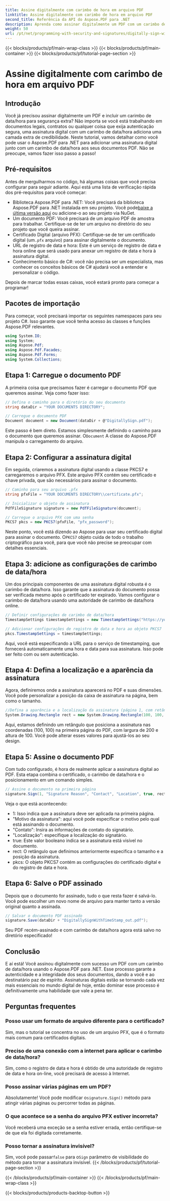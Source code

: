 ```yaml
---
title: Assine digitalmente com carimbo de hora em arquivo PDF
linktitle: Assine digitalmente com carimbo de hora em arquivo PDF
second_title: Referência da API do Aspose.PDF para .NET
description: Aprenda como assinar digitalmente um PDF com um carimbo de data/hora usando o Aspose.PDF para .NET. Este guia passo a passo abrange pré-requisitos, configuração de certificado, carimbo de data/hora e muito mais.
weight: 50
url: /pt/net/programming-with-security-and-signatures/digitally-sign-with-time-stamp/
---
```


{{< blocks/products/pf/main-wrap-class >}}
{{< blocks/products/pf/main-container >}}
{{< blocks/products/pf/tutorial-page-section >}}

# Assine digitalmente com carimbo de hora em arquivo PDF

## Introdução

Você já precisou assinar digitalmente um PDF e incluir um carimbo de data/hora para segurança extra? Não importa se você está trabalhando em documentos legais, contratos ou qualquer coisa que exija autenticação segura, uma assinatura digital com um carimbo de data/hora adiciona uma camada extra de credibilidade. Neste tutorial, vamos detalhar como você pode usar o Aspose.PDF para .NET para adicionar uma assinatura digital junto com um carimbo de data/hora aos seus documentos PDF. Não se preocupe, vamos fazer isso passo a passo!

## Pré-requisitos

Antes de mergulharmos no código, há algumas coisas que você precisa configurar para seguir adiante. Aqui está uma lista de verificação rápida dos pré-requisitos para você começar:

-  Biblioteca Aspose.PDF para .NET: Você precisará da biblioteca Aspose.PDF para .NET instalada em seu projeto. Você pode[baixe a última versão aqui](https://releases.aspose.com/pdf/net/) ou adicione-o ao seu projeto via NuGet.
- Um documento PDF: Você precisará de um arquivo PDF de amostra para trabalhar. Certifique-se de ter um arquivo no diretório do seu projeto que você queira assinar.
-  Certificado Digital (arquivo PFX): Certifique-se de ter um certificado digital (um`.pfx` arquivo) para assinar digitalmente o documento.
- URL de registro de data e hora: Este é um serviço de registro de data e hora online que será usado para anexar um registro de data e hora à assinatura digital. 
- Conhecimento básico de C#: você não precisa ser um especialista, mas conhecer os conceitos básicos de C# ajudará você a entender e personalizar o código.

Depois de marcar todas essas caixas, você estará pronto para começar a programar!

## Pacotes de importação

Para começar, você precisará importar os seguintes namespaces para seu projeto C#. Isso garante que você tenha acesso às classes e funções Aspose.PDF relevantes.

```csharp
using System.IO;
using System;
using Aspose.Pdf;
using Aspose.Pdf.Facades;
using Aspose.Pdf.Forms;
using System.Collections;
```

## Etapa 1: Carregue o documento PDF

A primeira coisa que precisamos fazer é carregar o documento PDF que queremos assinar. Veja como fazer isso:

```csharp
// Defina o caminho para o diretório do seu documento
string dataDir = "YOUR DOCUMENTS DIRECTORY";

// Carregue o documento PDF
Document document = new Document(dataDir + @"DigitallySign.pdf");
```

 Este passo é bem direto. Estamos simplesmente definindo o caminho para o documento que queremos assinar. O`Document` A classe do Aspose.PDF manipula o carregamento do arquivo.

## Etapa 2: Configurar a assinatura digital

Em seguida, criaremos a assinatura digital usando a classe PKCS7 e carregaremos o arquivo PFX. Este arquivo PFX contém seu certificado e chave privada, que são necessários para assinar o documento.

```csharp
// Caminho para seu arquivo .pfx
string pfxFile = "YOUR DOCUMENTS DIRECTORY\\certificate.pfx";

// Inicializar o objeto de assinatura
PdfFileSignature signature = new PdfFileSignature(document);

// Carregue o arquivo PFX com uma senha
PKCS7 pkcs = new PKCS7(pfxFile, "pfx_password");
```

 Neste ponto, você está dizendo ao Aspose para usar seu certificado digital para assinar o documento. O`PKCS7` objeto cuida de todo o trabalho criptográfico para você, para que você não precise se preocupar com detalhes essenciais.

## Etapa 3: adicione as configurações de carimbo de data/hora

Um dos principais componentes de uma assinatura digital robusta é o carimbo de data/hora. Isso garante que a assinatura do documento possa ser verificada mesmo após o certificado ter expirado. Vamos configurar o carimbo de data/hora usando uma autoridade de carimbo de data/hora online.

```csharp
// Definir configurações de carimbo de data/hora
TimestampSettings timestampSettings = new TimestampSettings("https://your_timestamp_url", "usuário:senha");

// Adicionar configurações de registro de data e hora ao objeto PKCS7
pkcs.TimestampSettings = timestampSettings;
```

Aqui, você está especificando a URL para o serviço de timestamping, que fornecerá automaticamente uma hora e data para sua assinatura. Isso pode ser feito com ou sem autenticação.

## Etapa 4: Defina a localização e a aparência da assinatura

Agora, definiremos onde a assinatura aparecerá no PDF e suas dimensões. Você pode personalizar a posição da caixa de assinatura na página, bem como o tamanho.

```csharp
//Defina a aparência e a localização da assinatura (página 1, com retângulo especificado)
System.Drawing.Rectangle rect = new System.Drawing.Rectangle(100, 100, 200, 100);
```

Aqui, estamos definindo um retângulo que posiciona a assinatura nas coordenadas (100, 100) na primeira página do PDF, com largura de 200 e altura de 100. Você pode alterar esses valores para ajustá-los ao seu design.

## Etapa 5: Assine o documento PDF

Com tudo configurado, é hora de realmente aplicar a assinatura digital ao PDF. Esta etapa combina o certificado, o carimbo de data/hora e o posicionamento em um comando simples.

```csharp
// Assine o documento na primeira página
signature.Sign(1, "Signature Reason", "Contact", "Location", true, rect, pkcs);
```

Veja o que está acontecendo:
- 1: Isso indica que a assinatura deve ser aplicada na primeira página.
- "Motivo da assinatura": aqui você pode especificar o motivo pelo qual está assinando o documento.
- "Contato": Insira as informações de contato do signatário.
- "Localização": especifique a localização do signatário.
- true: Este valor booleano indica se a assinatura está visível no documento.
- rect: O retângulo que definimos anteriormente especifica o tamanho e a posição da assinatura.
- pkcs: O objeto PKCS7 contém as configurações do certificado digital e do registro de data e hora.

## Etapa 6: Salve o PDF assinado

Depois que o documento for assinado, tudo o que resta fazer é salvá-lo. Você pode escolher um novo nome de arquivo para manter tanto a versão original quanto a assinada.

```csharp
// Salvar o documento PDF assinado
signature.Save(dataDir + "DigitallySignWithTimeStamp_out.pdf");
```

Seu PDF recém-assinado e com carimbo de data/hora agora está salvo no diretório especificado!

## Conclusão

E aí está! Você assinou digitalmente com sucesso um PDF com um carimbo de data/hora usando o Aspose.PDF para .NET. Esse processo garante a autenticidade e a integridade dos seus documentos, dando a você e ao destinatário paz de espírito. Assinaturas digitais estão se tornando cada vez mais essenciais no mundo digital de hoje, então dominar esse processo é definitivamente uma habilidade que vale a pena ter.

## Perguntas frequentes

### Posso usar um formato de arquivo diferente para o certificado?  
Sim, mas o tutorial se concentra no uso de um arquivo PFX, que é o formato mais comum para certificados digitais.

### Preciso de uma conexão com a internet para aplicar o carimbo de data/hora?  
Sim, como o registro de data e hora é obtido de uma autoridade de registro de data e hora on-line, você precisará de acesso à Internet.

### Posso assinar várias páginas em um PDF?  
 Absolutamente! Você pode modificar o`signature.Sign()` método para atingir várias páginas ou percorrer todas as páginas.

### O que acontece se a senha do arquivo PFX estiver incorreta?  
Você receberá uma exceção se a senha estiver errada, então certifique-se de que ela foi digitada corretamente.

### Posso tornar a assinatura invisível?  
 Sim, você pode passar`false` para o`Sign` parâmetro de visibilidade do método para tornar a assinatura invisível.
{{< /blocks/products/pf/tutorial-page-section >}}

{{< /blocks/products/pf/main-container >}}
{{< /blocks/products/pf/main-wrap-class >}}

{{< blocks/products/products-backtop-button >}}
